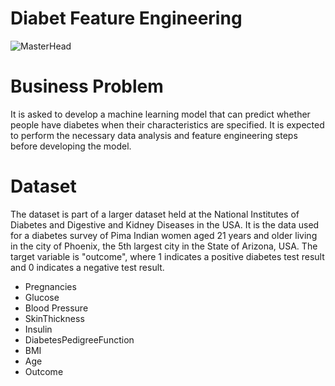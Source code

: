 # Diabet Feature Engineering
![MasterHead](https://clinicablasi.com/wp-content/uploads/2022/11/98.jpg.webp)


# Business Problem
It is asked to develop a machine learning model that can predict whether people have diabetes when their characteristics are specified. It is expected to perform the necessary data analysis and feature engineering steps before developing the model.


# Dataset
The dataset is part of a larger dataset held at the National Institutes of Diabetes and Digestive and Kidney Diseases in the USA. It is the data used for a diabetes survey of Pima Indian women aged 21 years and older living in the city of Phoenix, the 5th largest city in the State of Arizona, USA.
The target variable is "outcome", where 1 indicates a positive diabetes test result and 0 indicates a negative test result.

* Pregnancies
* Glucose
* Blood Pressure
* SkinThickness
* Insulin
* DiabetesPedigreeFunction
* BMI
* Age
* Outcome
